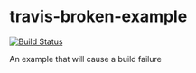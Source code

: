 # travis-broken-example 

[![Build Status](https://www.travis-ci.org/maplebaby/travis-broken-example.svg?branch=master)](https://www.travis-ci.org/maplebaby/travis-broken-example)

An example that will cause a build failure
